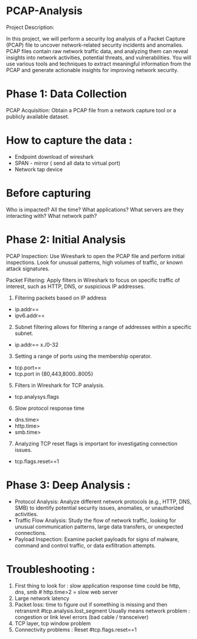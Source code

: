 # PCAP-Analysis

Project Description:

In this project, we will perform a security log analysis of a Packet Capture (PCAP) file to uncover network-related security incidents and anomalies. PCAP files contain raw network traffic data, and analyzing them can reveal insights into network activities, potential threats, and vulnerabilities. You will use various tools and techniques to extract meaningful information from the PCAP and generate actionable insights for improving network security.


# Phase 1: Data Collection
PCAP Acquisition: Obtain a PCAP file from a network capture tool or a publicly available dataset.
# How to capture the data :
- Endpoint download of wireshark
- SPAN - mirror ( send all data to virtual port)
- Network tap device

# Before capturing
Who is impacted?
All the time?
What applications?
What servers are they interacting with?
What network path?

# Phase 2: Initial Analysis

PCAP Inspection: Use Wireshark to open the PCAP file and perform initial inspections. Look for unusual patterns, high volumes of traffic, or known attack signatures.

Packet Filtering: Apply filters in Wireshark to focus on specific traffic of interest, such as HTTP, DNS, or suspicious IP addresses.

1. Filtering packets based on IP address
 - ip.addr==    
 - ipv6.addr==
2. Subnet filtering allows for filtering a range of addresses within a specific subnet.
 - ip.addr== x./0-32    
3. Setting a range of ports using the membership operator.
 - tcp.port==
 - tcp.port in {80,443,8000..8005}
5. Filters in Wireshark for TCP analysis.
 - tcp.analysys.flags
6. Slow protocol response time
 - dns.time>
 - http.time>
 - smb.time>
7. Analyzing TCP reset flags is important for investigating connection issues.
 - tcp.flags.reset==1

# Phase 3: Deep Analysis :
- Protocol Analysis: Analyze different network protocols (e.g., HTTP, DNS, SMB) to identify potential security issues, anomalies, or unauthorized activities.
- Traffic Flow Analysis: Study the flow of network traffic, looking for unusual communication patterns, large data transfers, or unexpected connections.
- Payload Inspection: Examine packet payloads for signs of malware, command and control traffic, or data exfiltration attempts.

# Troubleshooting :
1. First thing to look for : slow application response time could be http, dns, smb   # http.time>2 = slow web server
2. Large network latency
3. Packet loss: time to figure out if something is missing and then retransmit       #tcp.analysis.lost_segment
Usually means network problem : congestion or link level errors (bad cable / transceiver)
4. TCP layer, tcp window problem
5. Connectivity problems : Reset    #tcp.flags.reset==1












